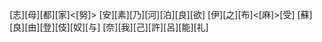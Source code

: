 [志][母][都][家]<[努]> [安][素][乃][河][泊][良][欲] [伊][之][布]<[麻]>[受] [蘇][良][由][登][伎][奴][与] [奈][我][己][許][呂][能][礼]
